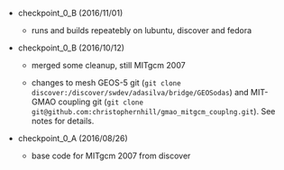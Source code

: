 

- checkpoint_0_B (2016/11/01)
  * runs and builds repeatebly on lubuntu, discover and fedora

- checkpoint_0_B (2016/10/12)
  * merged some cleanup, still MITgcm 2007
  
  * changes to mesh GEOS-5 git (`git clone discover:/discover/swdev/adasilva/bridge/GEOSodas`) and 
     MIT-GMAO coupling git (`git clone git@github.com:christophernhill/gmao_mitgcm_couplng.git`). See
     notes for details.
 


- checkpoint_0_A (2016/08/26)
  * base code for MITgcm 2007 from discover
